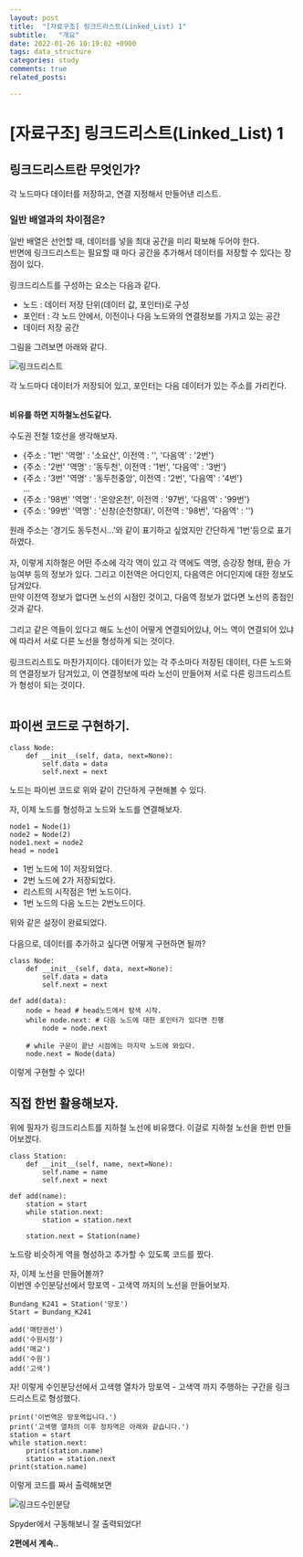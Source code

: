 ```yaml
---
layout: post
title:  "[자료구조] 링크드리스트(Linked_List) 1"
subtitle:   "개요"
date: 2022-01-26 10:19:02 +0900
tags: data_structure
categories: study
comments: true
related_posts:

---
```


# [자료구조] 링크드리스트(Linked_List) 1<br/>

## 링크드리스트란 무엇인가?<br/>

각 노드마다 데이터를 저장하고, 연결 지정해서 만들어낸 리스트.<br/>

### 일반 배열과의 차이점은?<br/>

일반 배열은 선언할 때, 데이터를 넣을 최대 공간을 미리 확보해 두어야 한다.<br/>
반면에 링크드리스트는 필요할 때 마다 공간을 추가해서 데이터를 저장할 수 있다는 장점이 있다.<br/>
<br/>
링크드리스트를 구성하는 요소는 다음과 같다.<br/>

- 노드 : 데이터 저장 단위(데이터 값, 포인터)로 구성
- 포인터 : 각 노드 안에서, 이전이나 다음 노드와의 연결정보를 가지고 있는 공간
- 데이터 저장 공간

그림을 그려보면 아래와 같다.<br/>

![링크드리스트](https://github.com/wookikim95/wookikim95.github.io/blob/main/assets/img/study/algorithm/2022-01-26_linked_list.jpg?raw=true)<br/>

각 노드마다 데이터가 저장되어 있고, 포인터는 다음 데이터가 있는 주소를 가리킨다.<br/>
<br/>

**비유를 하면 지하철노선도같다.**<br/>
<br/>
수도권 전철 1호선을 생각해보자.<br/>

- {주소 : '1번' '역명' : '소요산', 이전역 : '', '다음역' : '2번'}
- {주소 : '2번' '역명' : '동두천', 이전역 : '1번', '다음역' : '3번'}
- {주소 : '3번' '역명' : '동두천중앙', 이전역 : '2번', '다음역' : '4번'}<br/>
...
- {주소 : '98번' '역명' : '온양온천', 이전역 : '97번', '다음역' : '99번'}
- {주소 : '99번' '역명' : '신창(순천향대)', 이전역 : '98번', '다음역' : ''}

원래 주소는 '경기도 동두천시...'와 같이 표기하고 싶었지만 간단하게 '1번'등으로 표기하였다.<br/>
<br/>
자, 이렇게 지하철은 어떤 주소에 각각 역이 있고 각 역에도 역명, 승강장 형태, 환승 가능여부 등의 정보가 있다. 그리고 이전역은 어디인지, 다음역은 어디인지에 대한 정보도 담겨있다.<br/>
만약 이전역 정보가 없다면 노선의 시점인 것이고, 다음역 정보가 없다면 노선의 종점인 것과 같다.<br/>
<br/>
그리고 같은 역들이 있다고 해도 노선이 어떻게 연결되어있냐, 어느 역이 연결되어 있냐에 따라서 서로 다른 노선을 형성하게 되는 것이다.<br/>
<br/>
링크드리스트도 마찬가지이다. 데이터가 있는 각 주소마다 저장된 데이터, 다른 노드와의 연결정보가 담겨있고, 이 연결정보에 따라 노선이 만들어져 서로 다른 링크드리스트가 형성이 되는 것이다.<br/>
<br/>

## 파이썬 코드로 구현하기.<br/>

```
class Node:
    def __init__(self, data, next=None):
        self.data = data
        self.next = next
```
노드는 파이썬 코드로 위와 같이 간단하게 구현해볼 수 있다.<br/>

자, 이제 노드를 형성하고 노드와 노드를 연결해보자.<br/>

```
node1 = Node(1)
node2 = Node(2)
node1.next = node2
head = node1
```
- 1번 노드에 1이 저장되었다.
- 2번 노드에 2가 저장되었다.
- 리스트의 시작점은 1번 노드이다.
- 1번 노드의 다음 노드는 2번노드이다.

위와 같은 설정이 완료되었다.<br/>
<br/>
다음으로, 데이터를 추가하고 싶다면 어떻게 구현하면 될까?<br/>

```
class Node:
    def __init__(self, data, next=None):
        self.data = data
        self.next = next

def add(data):
    node = head # head노드에서 탐색 시작.
    while node.next: # 다음 노드에 대한 포인터가 있다면 진행
        node = node.next
    
    # while 구문이 끝난 시점에는 마지막 노드에 와있다.
    node.next = Node(data)
```

이렇게 구현할 수 있다!<br/>

## 직접 한번 활용해보자.<br/>

위에 필자가 링크드리스트를 지하철 노선에 비유했다. 이걸로 지하철 노선을 한번 만들어보겠다.<br/>

```
class Station:
    def __init__(self, name, next=None):
        self.name = name
        self.next = next
    
def add(name):
    station = start
    while station.next:
        station = station.next
    
    station.next = Station(name)
```
노드랑 비슷하게 역을 형성하고 추가할 수 있도록 코드를 짰다.<br/>

자, 이제 노선을 만들어볼까?<br/>
이번엔 수인분당선에서 망포역 - 고색역 까지의 노선을 만들어보자.<br/>

```
Bundang_K241 = Station('망포')
Start = Bundang_K241

add('매탄권선')
add('수원시청')
add('매교')
add('수원')
add('고색')
```

자! 이렇게 수인분당선에서 고색행 열차가 망포역 - 고색역 까지 주행하는 구간을 링크드리스트로 형성했다.
```
print('이번역은 망포역입니다.')
print('고색행 열차의 이후 정차역은 아래와 같습니다.')
station = start
while station.next:
    print(station.name)
    station = station.next
print(station.name)
```
이렇게 코드를 짜서 출력해보면<br/>

![링크드수인분당](https://github.com/wookikim95/wookikim95.github.io/blob/main/assets/img/study/algorithm/2022-01-26_linked_list_2.jpg?raw=true)<br/>

Spyder에서 구동해보니 잘 출력되었다!<br/>

**2편에서 계속..**<br/>